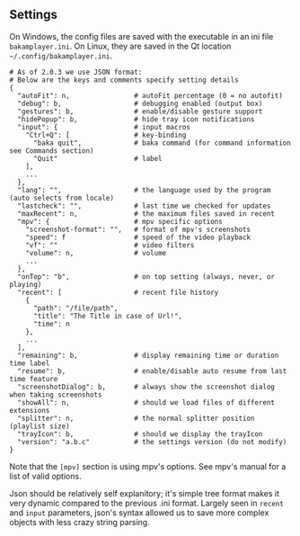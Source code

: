 ﻿## Settings

On Windows, the config files are saved with the executable in an ini file `bakamplayer.ini`.
On Linux, they are saved in the Qt location `~/.config/bakamplayer.ini`.

    # As of 2.0.3 we use JSON format:
    # Below are the keys and comments specify setting details
    {
      "autoFit": n,                # autoFit percentage (0 = no autofit)
      "debug": b,                  # debugging enabled (output box)
      "gestures": b,               # enable/disable gesture support
      "hidePopup": b,              # hide tray icon notifications
      "input": {                   # input macros
        "Ctrl+Q": [                # key-binding
          "baka quit",             # baka command (for command information see Commands section)
          "Quit"                   # label
        ],
        ...
      },
      "lang": "",                  # the language used by the program (auto selects from locale)
      "lastcheck": "",             # last time we checked for updates
      "maxRecent": n,              # the maximum files saved in recent
      "mpv": {                     # mpv specific options
        "screenshot-format": "",   # format of mpv's screenshots
        "speed": f                 # speed of the video playback
        "vf": ""                   # video filters
        "volume": n,               # volume
        ...
      },
      "onTop": "b",                # on top setting (always, never, or playing)
      "recent": [                  # recent file history
        {
          "path": "/file/path",
          "title": "The Title in case of Url!",
          "time": n
        },
        ...
      ],
      "remaining": b,              # display remaining time or duration time label
      "resume": b,                 # enable/disable auto resume from last time feature
      "screenshotDialog": b,       # always show the screenshot dialog when taking screenshots
      "showAll": n,                # should we load files of different extensions
      "splitter": n,               # the normal splitter position (playlist size)
      "trayIcon": b,               # should we display the trayIcon
      "version": "a.b.c"           # the settings version (do not modify)
    }

Note that the `[mpv]` section is using mpv's options. See mpv's manual for a list of valid options.

Json should be relatively self explanitory; it's simple tree format makes it very dynamic compared to the previous .ini format. Largely seen in `recent` and `input` parameters, json's syntax allowed us to save more complex objects with less crazy string parsing.